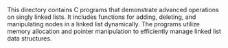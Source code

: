 This directory contains C programs that demonstrate advanced operations on singly linked lists. It includes functions for adding, deleting, and manipulating nodes in a linked list dynamically. The programs utilize memory allocation and pointer manipulation to efficiently manage linked list data structures.
